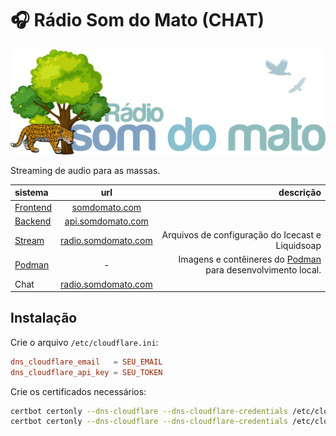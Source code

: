 # 🎧 Rádio Som do Mato (CHAT)

![Rádio Som do Mato](https://raw.githubusercontent.com/somdomato/somdomato/main/frontend/public/images/logo.svg "Rádio Som do Mato")

Streaming de audio para as massas.

| sistema | url | descrição | 
| :--- | :---: | ---: |
| [Frontend](https://github.com/somdomato/somdomato/tree/main/frontend) | [somdomato.com](https://somdomato.com) | |
| [Backend](https://github.com/somdomato/somdomato/tree/main/backend) | [api.somdomato.com](https://api.somdomato.com) | |
| [Stream](https://github.com/somdomato/stream) | [radio.somdomato.com](https://radio.somdomato.com) | Arquivos de configuração do Icecast e Liquidsoap |
| [Podman](https://github.com/somdomato/podman) | - | Imagens e contêineres do [Podman](https://podman.io) para desenvolvimento local. |
| Chat | [radio.somdomato.com](https://radio.somdomato.com) |  |

## Instalação

Crie o arquivo `/etc/cloudflare.ini`:
```conf
dns_cloudflare_email   = SEU_EMAIL
dns_cloudflare_api_key = SEU_TOKEN
```

Crie os certificados necessários:

```bash
certbot certonly --dns-cloudflare --dns-cloudflare-credentials /etc/cloudflare.ini -d irc.somdomato.com
certbot certonly --dns-cloudflare --dns-cloudflare-credentials /etc/cloudflare.ini -d chat.somdomato.com
```

